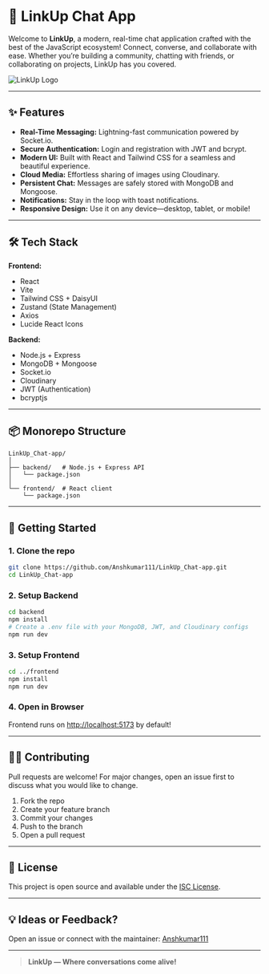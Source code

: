 # 🚀 LinkUp Chat App

Welcome to **LinkUp**, a modern, real-time chat application crafted with the best of the JavaScript ecosystem! Connect, converse, and collaborate with ease. Whether you’re building a community, chatting with friends, or collaborating on projects, LinkUp has you covered.

![LinkUp Logo](https://avatars.githubusercontent.com/u/108415829?v=4)

---

## ✨ Features

- **Real-Time Messaging:** Lightning-fast communication powered by Socket.io.
- **Secure Authentication:** Login and registration with JWT and bcrypt.
- **Modern UI:** Built with React and Tailwind CSS for a seamless and beautiful experience.
- **Cloud Media:** Effortless sharing of images using Cloudinary.
- **Persistent Chat:** Messages are safely stored with MongoDB and Mongoose.
- **Notifications:** Stay in the loop with toast notifications.
- **Responsive Design:** Use it on any device—desktop, tablet, or mobile!

---

## 🛠 Tech Stack

**Frontend:**
- React
- Vite
- Tailwind CSS + DaisyUI
- Zustand (State Management)
- Axios
- Lucide React Icons

**Backend:**
- Node.js + Express
- MongoDB + Mongoose
- Socket.io
- Cloudinary
- JWT (Authentication)
- bcryptjs

---

## 📦 Monorepo Structure

```
LinkUp_Chat-app/
│
├── backend/   # Node.js + Express API
│   └── package.json
│
└── frontend/  # React client
    └── package.json
```

---

## 🚀 Getting Started

### 1. Clone the repo

```bash
git clone https://github.com/Anshkumar111/LinkUp_Chat-app.git
cd LinkUp_Chat-app
```

### 2. Setup Backend

```bash
cd backend
npm install
# Create a .env file with your MongoDB, JWT, and Cloudinary configs
npm run dev
```

### 3. Setup Frontend

```bash
cd ../frontend
npm install
npm run dev
```

### 4. Open in Browser

Frontend runs on [http://localhost:5173](http://localhost:5173) by default!

---

## 🧑‍💻 Contributing

Pull requests are welcome! For major changes, open an issue first to discuss what you would like to change.

1. Fork the repo
2. Create your feature branch
3. Commit your changes
4. Push to the branch
5. Open a pull request

---

## 📄 License

This project is open source and available under the [ISC License](LICENSE).

---

## 💡 Ideas or Feedback?

Open an issue or connect with the maintainer: [Anshkumar111](https://github.com/Anshkumar111)

---

> **LinkUp — Where conversations come alive!**
